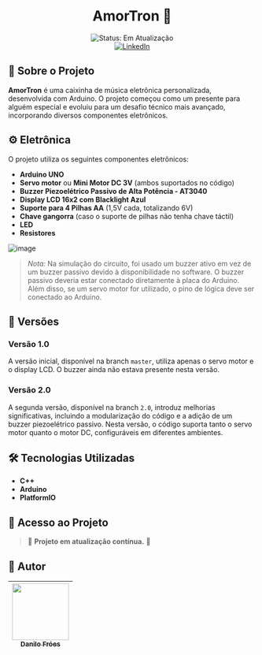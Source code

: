 <h1 align="center">AmorTron 🎵</h1>

<div align="center">
    <img src="http://img.shields.io/static/v1?label=STATUS&message=EM ATUALIZAÇÃO&color=GREEN&style=for-the-badge" alt="Status: Em Atualização"/>
    <br>
    <a href="https://www.linkedin.com/in/danilodavi/">
        <img src="https://img.shields.io/badge/LinkedIn-blue?style=for-the-badge&logo=linkedin" alt="LinkedIn">
    </a>
</div>

## 📖 Sobre o Projeto

**AmorTron** é uma caixinha de música eletrônica personalizada, desenvolvida com Arduino. O projeto começou como um presente para alguém especial e evoluiu para um desafio técnico mais avançado, incorporando diversos componentes eletrônicos.

## ⚙️ Eletrônica

O projeto utiliza os seguintes componentes eletrônicos:

- **Arduino UNO**
- **Servo motor** ou **Mini Motor DC 3V** (ambos suportados no código)
- **Buzzer Piezoelétrico Passivo de Alta Potência - AT3040**
- **Display LCD 16x2 com Blacklight Azul**
- **Suporte para 4 Pilhas AA** (1,5V cada, totalizando 6V)
- **Chave gangorra** (caso o suporte de pilhas não tenha chave táctil)
- **LED**
- **Resistores**

![image](https://github.com/user-attachments/assets/ddcbb8db-a9f7-44e4-bcd0-861110f1c68e)

> *Nota:* Na simulação do circuito, foi usado um buzzer ativo em vez de um buzzer passivo devido à disponibilidade no software. O buzzer passivo deveria estar conectado diretamente à placa do Arduino. Além disso, se um servo motor for utilizado, o pino de lógica deve ser conectado ao Arduino.

## 🚀 Versões

### Versão 1.0

A versão inicial, disponível na branch `master`, utiliza apenas o servo motor e o display LCD. O buzzer ainda não estava presente nesta versão.

### Versão 2.0

A segunda versão, disponível na branch `2.0`, introduz melhorias significativas, incluindo a modularização do código e a adição de um buzzer piezoelétrico passivo. Nesta versão, o código suporta tanto o servo motor quanto o motor DC, configuráveis em diferentes ambientes.

## 🛠️ Tecnologias Utilizadas

- **C++**
- **Arduino**
- **PlatformIO**

## 📂 Acesso ao Projeto

> 🚧 **Projeto em atualização contínua.** 🚧

## 👥 Autor

| [<img src="https://github.com/user-attachments/assets/9f398ee7-c65e-4789-859a-02c22d615204" width=115><br><sub>Danilo Fróes</sub>](https://github.com/danilofroes) |
| :---: |
